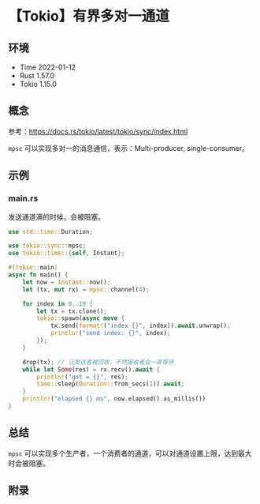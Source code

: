# 【Tokio】有界多对一通道

## 环境

- Time 2022-01-12
- Rust 1.57.0
- Tokio 1.15.0

## 概念

参考：<https://docs.rs/tokio/latest/tokio/sync/index.html>  

`mpsc` 可以实现多对一的消息通信，表示：Multi-producer, single-consumer。

## 示例

### main.rs

发送通道满的时候，会被阻塞。

```rust
use std::time::Duration;

use tokio::sync::mpsc;
use tokio::time::{self, Instant};

#[tokio::main]
async fn main() {
    let now = Instant::now();
    let (tx, mut rx) = mpsc::channel(4);

    for index in 0..10 {
        let tx = tx.clone();
        tokio::spawn(async move {
            tx.send(format!("index {}", index)).await.unwrap();
            println!("send index: {}", index);
        });
    }

    drop(tx); // 让发送者被回收，不然接收者会一直等待
    while let Some(res) = rx.recv().await {
        println!("got = {}", res);
        time::sleep(Duration::from_secs(1)).await;
    }
    println!("elapsed {} ms", now.elapsed().as_millis())
}
```

## 总结

`mpsc` 可以实现多个生产者，一个消费者的通道，可以对通道设置上限，达到最大时会被阻塞。

## 附录
